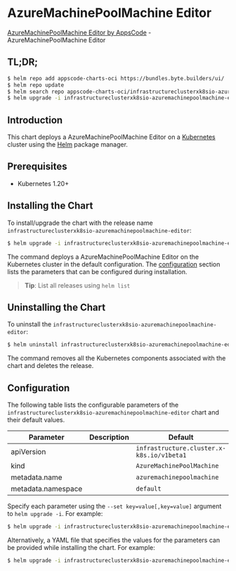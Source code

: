 # AzureMachinePoolMachine Editor

[AzureMachinePoolMachine Editor by AppsCode](https://appscode.com) - AzureMachinePoolMachine Editor

## TL;DR;

```bash
$ helm repo add appscode-charts-oci https://bundles.byte.builders/ui/
$ helm repo update
$ helm search repo appscode-charts-oci/infrastructureclusterxk8sio-azuremachinepoolmachine-editor --version=v0.6.0
$ helm upgrade -i infrastructureclusterxk8sio-azuremachinepoolmachine-editor appscode-charts-oci/infrastructureclusterxk8sio-azuremachinepoolmachine-editor -n default --create-namespace --version=v0.6.0
```

## Introduction

This chart deploys a AzureMachinePoolMachine Editor on a [Kubernetes](http://kubernetes.io) cluster using the [Helm](https://helm.sh) package manager.

## Prerequisites

- Kubernetes 1.20+

## Installing the Chart

To install/upgrade the chart with the release name `infrastructureclusterxk8sio-azuremachinepoolmachine-editor`:

```bash
$ helm upgrade -i infrastructureclusterxk8sio-azuremachinepoolmachine-editor appscode-charts-oci/infrastructureclusterxk8sio-azuremachinepoolmachine-editor -n default --create-namespace --version=v0.6.0
```

The command deploys a AzureMachinePoolMachine Editor on the Kubernetes cluster in the default configuration. The [configuration](#configuration) section lists the parameters that can be configured during installation.

> **Tip**: List all releases using `helm list`

## Uninstalling the Chart

To uninstall the `infrastructureclusterxk8sio-azuremachinepoolmachine-editor`:

```bash
$ helm uninstall infrastructureclusterxk8sio-azuremachinepoolmachine-editor -n default
```

The command removes all the Kubernetes components associated with the chart and deletes the release.

## Configuration

The following table lists the configurable parameters of the `infrastructureclusterxk8sio-azuremachinepoolmachine-editor` chart and their default values.

|     Parameter      | Description |                       Default                        |
|--------------------|-------------|------------------------------------------------------|
| apiVersion         |             | <code>infrastructure.cluster.x-k8s.io/v1beta1</code> |
| kind               |             | <code>AzureMachinePoolMachine</code>                 |
| metadata.name      |             | <code>azuremachinepoolmachine</code>                 |
| metadata.namespace |             | <code>default</code>                                 |


Specify each parameter using the `--set key=value[,key=value]` argument to `helm upgrade -i`. For example:

```bash
$ helm upgrade -i infrastructureclusterxk8sio-azuremachinepoolmachine-editor appscode-charts-oci/infrastructureclusterxk8sio-azuremachinepoolmachine-editor -n default --create-namespace --version=v0.6.0 --set apiVersion=infrastructure.cluster.x-k8s.io/v1beta1
```

Alternatively, a YAML file that specifies the values for the parameters can be provided while
installing the chart. For example:

```bash
$ helm upgrade -i infrastructureclusterxk8sio-azuremachinepoolmachine-editor appscode-charts-oci/infrastructureclusterxk8sio-azuremachinepoolmachine-editor -n default --create-namespace --version=v0.6.0 --values values.yaml
```
